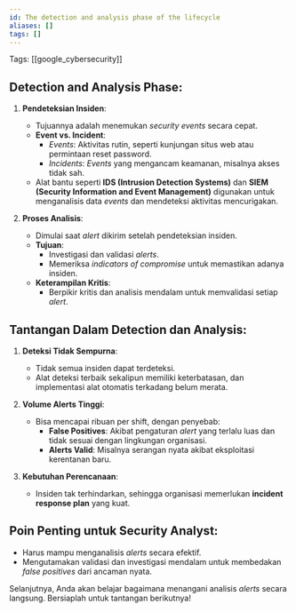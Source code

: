 ```yaml
---
id: The detection and analysis phase of the lifecycle
aliases: []
tags: []
---
```


Tags: [[google_cybersecurity]]

## **Detection and Analysis Phase**:
1. **Pendeteksian Insiden**:
   - Tujuannya adalah menemukan *security events* secara cepat.
   - **Event vs. Incident**:
     - *Events*: Aktivitas rutin, seperti kunjungan situs web atau permintaan reset password.
     - *Incidents*: *Events* yang mengancam keamanan, misalnya akses tidak sah.
   - Alat bantu seperti **IDS (Intrusion Detection Systems)** dan **SIEM (Security Information and Event Management)** digunakan untuk menganalisis data *events* dan mendeteksi aktivitas mencurigakan.

2. **Proses Analisis**:
   - Dimulai saat *alert* dikirim setelah pendeteksian insiden.
   - **Tujuan**:
     - Investigasi dan validasi *alerts*.
     - Memeriksa *indicators of compromise* untuk memastikan adanya insiden.
   - **Keterampilan Kritis**:
     - Berpikir kritis dan analisis mendalam untuk memvalidasi setiap *alert*.

## **Tantangan Dalam Detection dan Analysis**:
1. **Deteksi Tidak Sempurna**:
   - Tidak semua insiden dapat terdeteksi.
   - Alat deteksi terbaik sekalipun memiliki keterbatasan, dan implementasi alat otomatis terkadang belum merata.

2. **Volume Alerts Tinggi**:
   - Bisa mencapai ribuan per shift, dengan penyebab:
     - **False Positives**: Akibat pengaturan *alert* yang terlalu luas dan tidak sesuai dengan lingkungan organisasi.
     - **Alerts Valid**: Misalnya serangan nyata akibat eksploitasi kerentanan baru.

3. **Kebutuhan Perencanaan**:
   - Insiden tak terhindarkan, sehingga organisasi memerlukan **incident response plan** yang kuat.

## **Poin Penting untuk Security Analyst**:
- Harus mampu menganalisis *alerts* secara efektif.
- Mengutamakan validasi dan investigasi mendalam untuk membedakan *false positives* dari ancaman nyata.

Selanjutnya, Anda akan belajar bagaimana menangani analisis *alerts* secara langsung. Bersiaplah untuk tantangan berikutnya!
